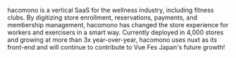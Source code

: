 hacomono is a vertical SaaS for the wellness industry, including fitness clubs. By digitizing store enrollment, reservations, payments, and membership management, hacomono has changed the store experience for workers and exercisers in a smart way. Currently deployed in 4,000 stores and growing at more than 3x year-over-year, hacomono uses nuxt as its front-end and will continue to contribute to Vue Fes Japan's future growth!
